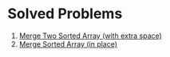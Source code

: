 # Solved Problems

1. [Merge Two Sorted Array (with extra space)](python/problemsolving/merge_sroted_array.py)
2. [Merge Sorted Array (in place)](python/problemsolving/leetcode_88.py)
